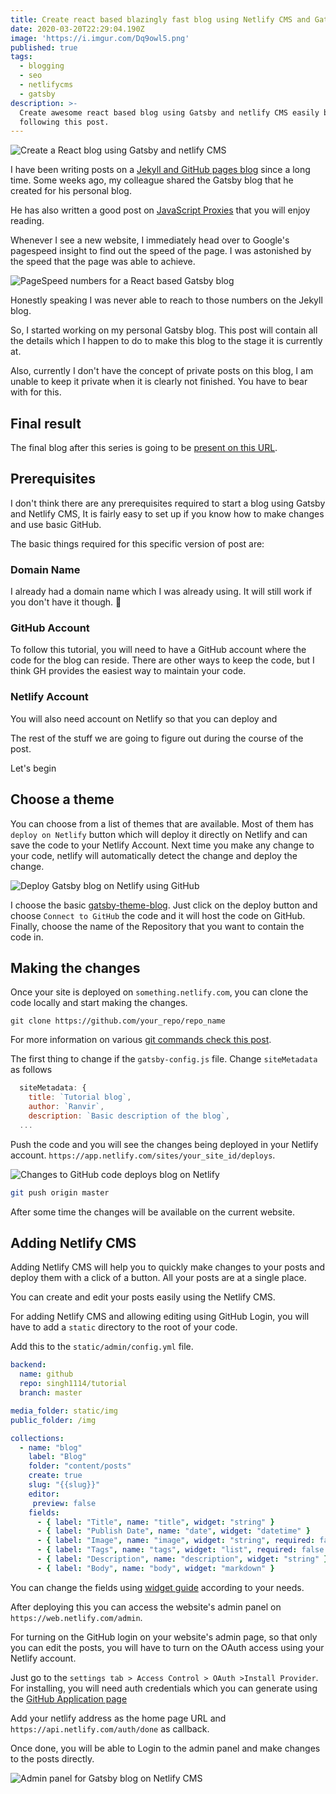 ```yaml
---
title: Create react based blazingly fast blog using Netlify CMS and Gatsby
date: 2020-03-20T22:29:04.190Z
image: 'https://i.imgur.com/Dq9owl5.png'
published: true
tags:
  - blogging
  - seo
  - netlifycms
  - gatsby
description: >-
  Create awesome react based blog using Gatsby and netlify CMS easily by
  following this post.
---
```

![Create a React blog using Gatsby and netlify CMS](https://i.imgur.com/Dq9owl5.png)

I have been writing posts on a [Jekyll and GitHub pages blog](https://ranvir.xyz/blog) since a long time. Some weeks ago, my colleague shared the Gatsby blog that he created for his personal blog.

He has also written a good post on [JavaScript Proxies](https://www.arbazsiddiqui.me/javascript-proxies-real-world-use-cases/) that you will enjoy reading.

Whenever I see a new website, I immediately head over to Google's pagespeed insight to find out the speed of the page. I was astonished by the speed that the page was able to achieve.

![PageSpeed numbers for a React based Gatsby blog](https://i.imgur.com/UsKCfsh.png)

Honestly speaking I was never able to reach to those numbers on the Jekyll blog.

So, I started working on my personal Gatsby blog. This post will contain all the details which I happen to do to make this blog to the stage it is currently at.

Also, currently I don't have the concept of private posts on this blog, I am unable to keep it private when it is clearly not finished. You have to bear with for this.

## Final result

The final blog after this series is going to be [present on this URL](https://peaceful-mayer-ecb11a.netlify.com/).

## Prerequisites

I don't think there are any prerequisites required to start a blog using Gatsby and Netlify CMS, It is fairly easy to set up if you know how to make changes and use basic GitHub.

The basic things required for this specific version of post are:

### Domain Name

I already had a domain name which I was already using. It will still work if you don't have it though. 🙏

### GitHub Account

To follow this tutorial, you will need to have a GitHub account where the code for the blog can reside. There are other ways to keep the code, but I think GH provides the easiest way to maintain your code.

### Netlify Account

You will also need account on Netlify so that you can deploy and 

The rest of the stuff we are going to figure out during the course of the post.

Let's begin

## Choose a theme

You can choose from a list of themes that are available. Most of them has `deploy on Netlify` button which will deploy it directly on Netlify and can save the code to your Netlify Account. Next time you make any change to your code, netlify will automatically detect the change and deploy the change.

![Deploy Gatsby blog on Netlify using GitHub](https://i.imgur.com/Ag2ERnJ.png)

I choose the basic [gatsby-theme-blog](https://www.netlify.com/with/gatsby/). Just click on the deploy button and choose `Connect to GitHub` the code and it will host the code on GitHub. Finally, choose the name of the Repository that you want to contain the code in.

## Making the changes

Once your site is deployed on `something.netlify.com`, you can clone the code locally and start making the changes.

```shell
git clone https://github.com/your_repo/repo_name
```

For more information on various [git commands check this post](https://ranvir.xyz/blog/basic-commands-in-github/).

The first thing to change if the `gatsby-config.js` file. Change `siteMetadata` as follows

```javascript
  siteMetadata: {
    title: `Tutorial blog`,
    author: `Ranvir`,
    description: `Basic description of the blog`,
  ...
```

Push the code and you will see the changes being deployed in your Netlify account. `https://app.netlify.com/sites/your_site_id/deploys`.

![Changes to GitHub code deploys blog on Netlify](https://i.imgur.com/ACODtqR.png)

```bash
git push origin master
```

After some time the changes will be available on the current website.

## Adding Netlify CMS

Adding Netlify CMS will help you to quickly make changes to your posts and deploy them with a click of a button. All your posts are at a single place.

You can create and edit your posts easily using the Netlify CMS.

For adding Netlify CMS and allowing editing using GitHub Login, you will have to add a `static` directory to the root of your code.

Add this to the `static/admin/config.yml` file.

```yml
backend:
  name: github
  repo: singh1114/tutorial
  branch: master

media_folder: static/img
public_folder: /img

collections:
  - name: "blog"
    label: "Blog"
    folder: "content/posts"
    create: true
    slug: "{{slug}}"
    editor:
     preview: false
    fields:
      - { label: "Title", name: "title", widget: "string" }
      - { label: "Publish Date", name: "date", widget: "datetime" }
      - { label: "Image", name: "image", widget: "string", required: false }
      - { label: "Tags", name: "tags", widget: "list", required: false }
      - { label: "Description", name: "description", widget: "string" }
      - { label: "Body", name: "body", widget: "markdown" }
```

You can change the fields using [widget guide](https://www.netlifycms.org/docs/widgets/) according to your needs.

After deploying this you can access the website's admin panel on `https://web.netlify.com/admin`.

For turning on the GitHub login on your website's admin page, so that only you can edit the posts, you will have to turn on the OAuth access using your Netlify account.

Just go to the `settings tab > Access Control > OAuth >Install Provider`. For installing, you will need auth credentials which you can generate using the [GitHub Application page](https://github.com/settings/applications/)

Add your netlify address as the home page URL and `https://api.netlify.com/auth/done` as callback.

Once done, you will be able to Login to the admin panel and make changes to the posts directly.

![Admin panel for Gatsby blog on Netlify CMS](https://i.imgur.com/CEM2fBI.png)